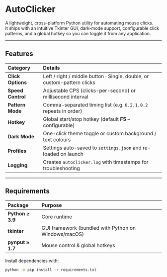 # AutoClicker

A lightweight, cross-platform Python utility for automating mouse clicks.  
It ships with an intuitive Tkinter GUI, dark-mode support, configurable click
patterns, and a global hotkey so you can toggle it from any application.

---

## Features

| Category | Details |
| :-- | :-- |
| **Click Options** | Left / right / middle button · Single, double, or custom-pattern clicks |
| **Speed Control** | Adjustable CPS (clicks-per-second) or millisecond interval |
| **Pattern Mode** | Comma-separated timing list (e.g. `0.2,1,0.2` repeats in order) |
| **Hotkey** | Global start/stop hotkey (default **F5** – configurable) |
| **Dark Mode** | One-click theme toggle or custom background / text colours |
| **Profiles** | Settings auto-saved to `settings.json` and re-loaded on launch |
| **Logging** | Creates `autoclicker.log` with timestamps for troubleshooting |

---

## Requirements

| Package | Purpose |
| :-- | :-- |
| **Python ≥ 3.9** | Core runtime |
| **tkinter** | GUI framework (bundled with Python on Windows/macOS) |
| **pynput ≥ 1.7** | Mouse control & global hotkeys |

Install dependencies with:

```bash
python -m pip install -r requirements.txt
